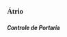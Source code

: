 <!DOCTYPE html>

<html lang="pt-br">
<head>
<link rel="stylesheet" href="//fonts.googleapis.com/css?family=Google+Sans:400,500|Roboto:400,400italic,500,500italic,700,700italic|Roboto+Mono:400,500,700|Material+Icons">
</head>
  
<h3 style='font-family:Google Sans'>Átrio</h3>
<h5 style='font-family: Roboto'>Controle de Portaria</h5>
  
  
